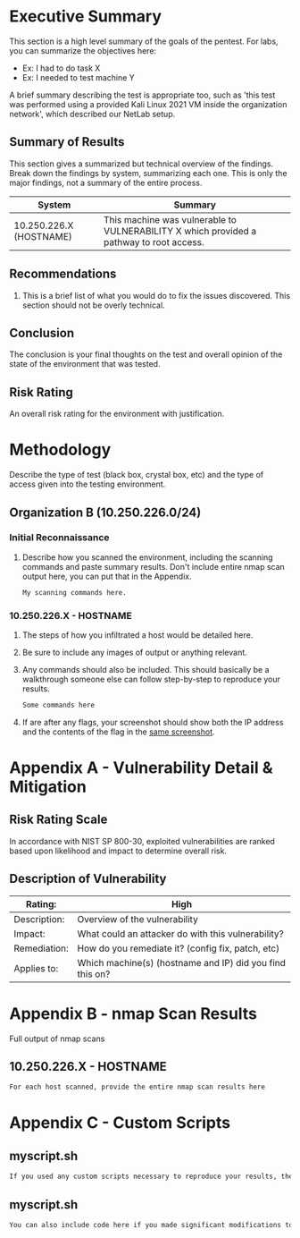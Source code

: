 # Executive Summary

This section is a high level summary of the goals of the pentest.  For labs, you can summarize the objectives here:

- Ex: I had to do task X
- Ex: I needed to test machine Y

A brief summary describing the test is appropriate too, such as 'this test was performed using a provided Kali Linux 2021 VM inside the organization network', which described our NetLab setup.

## Summary of Results

This section gives a summarized but technical overview of the findings.  Break down the findings by system, summarizing each one.  This is only the major findings, not a summary of the entire process.

| System                  | Summary                                                      |
| ----------------------- | ------------------------------------------------------------ |
| 10.250.226.X (HOSTNAME) | This machine was vulnerable to VULNERABILITY X which provided a pathway to root access. |


## Recommendations

1. This is a brief list of what you would do to fix the issues discovered.  This section should not be overly technical.

## Conclusion

The conclusion is your final thoughts on the test and overall opinion of the state of the environment that was tested.

## Risk Rating

An overall risk rating for the environment with justification.

# Methodology

Describe the type of test (black box, crystal box, etc) and the type of access given into the testing environment.

## Organization B (10.250.226.0/24)

### Initial Reconnaissance

1. Describe how you scanned the environment, including the scanning commands and paste summary results.  Don't include entire nmap scan output here, you can put that in the Appendix.

   ```bash
   My scanning commands here.
   ```

### 10.250.226.X - HOSTNAME

1. The steps of how you infiltrated a host would be detailed here.

2. Be sure to include any images of output or anything relevant.

4. Any commands should also be included.  This should basically be a walkthrough someone else can follow step-by-step to reproduce your results.
   
   ```bash
   Some commands here
   ```
   
4. If are after any flags, your screenshot should show both the IP address and the contents of the flag in the <u>same screenshot</u>.

# Appendix A - Vulnerability Detail & Mitigation

## Risk Rating Scale

In accordance with NIST SP 800-30, exploited vulnerabilities are ranked based upon likelihood and impact to determine overall risk.

## Description of Vulnerability

| Rating:      | High                                                     |
| ------------ | -------------------------------------------------------- |
| Description: | Overview of the vulnerability                            |
| Impact:      | What could an attacker do with this vulnerability?       |
| Remediation: | How do you remediate it? (config fix, patch, etc)        |
| Applies to:  | Which machine(s) (hostname and IP) did you find this on? |

# Appendix B - nmap Scan Results

Full output of nmap scans

## 10.250.226.X - HOSTNAME

```bash
For each host scanned, provide the entire nmap scan results here
```

# Appendix C - Custom Scripts

## myscript.sh

```bash
If you used any custom scripts necessary to reproduce your results, they can be included here
```

## myscript.sh

```bash
You can also include code here if you made significant modifications to some code (more than 25%)
```

